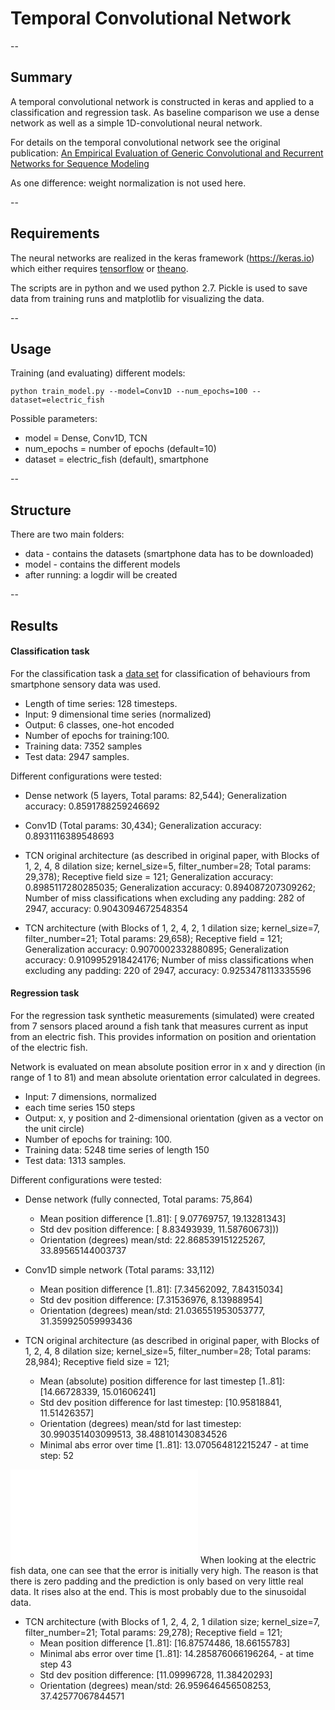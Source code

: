 # Temporal Convolutional Network 


--
## Summary

A temporal convolutional network is constructed in keras and applied to a classification and regression task. As baseline comparison we use a dense network as well as a simple 1D-convolutional neural network.

For details on the temporal convolutional network see the original publication: [An Empirical Evaluation of Generic Convolutional and Recurrent Networks for Sequence Modeling](https://arxiv.org/pdf/1803.01271.pdf)

As one difference: weight normalization is not used here.

--

## Requirements

The neural networks are realized in the keras framework (https://keras.io) which either requires [tensorflow](https://www.tensorflow.org) or [theano](http://deeplearning.net/software/theano/).

The scripts are in python and we used python 2.7. Pickle is used to save data from training runs and matplotlib for visualizing the data.

--

## Usage

Training (and evaluating) different models:

	python train_model.py --model=Conv1D --num_epochs=100 --dataset=electric_fish
	
Possible parameters:

* model = Dense, Conv1D, TCN
* num_epochs = number of epochs (default=10)
* dataset = electric_fish (default), smartphone

--

## Structure

There are two main folders:

* data - contains the datasets (smartphone data has to be downloaded)
* model - contains the different models
* after running: a logdir will be created

--

## Results

#### Classification task

For the classification task a [data set](https://archive.ics.uci.edu/ml/datasets/Human+Activity+Recognition+Using+Smartphones) for classification of behaviours from smartphone sensory data was used. 

* Length of time series: 128 timesteps.
* Input: 9 dimensional time series (normalized)
* Output: 6 classes, one-hot encoded
* Number of epochs for training:100.
* Training data: 7352 samples
* Test data: 2947 samples.

Different configurations were tested:

* Dense network (5 layers, Total params: 82,544); Generalization accuracy: 0.8591788259246692

* Conv1D (Total params: 30,434); Generalization accuracy: 0.8931116389548693

* TCN original architecture (as described in original paper, with Blocks of 1, 2, 4, 8 dilation size; kernel\_size=5, filter\_number=28; Total params: 29,378);
Receptive field size = 121;
Generalization accuracy: 0.8985117280285035; Generalization accuracy: 0.894087207309262;
Number of miss classifications when excluding any padding: 282 of 2947,  accuracy: 0.9043094672548354

* TCN architecture (with Blocks of 1, 2, 4, 2, 1 dilation size; kernel\_size=7, filter\_number=21; Total params: 29,658);
Receptive field = 121;
Generalization accuracy: 0.9070002332880895;
Generalization accuracy: 0.9109952918424176;
Number of miss classifications when excluding any padding: 220 of 2947, accuracy: 0.9253478113335596

#### Regression task

For the regression task synthetic measurements (simulated) were created from 7 sensors placed around a fish tank that measures current as input from an electric fish. This provides information on position and orientation of the electric fish.

Network is evaluated on mean absolute position error in x and y direction (in range of 1 to 81) and mean absolute orientation error calculated in degrees.

* Input: 7 dimensions, normalized
* each time series 150 steps
* Output: x, y position and 2-dimensional orientation (given as a vector on the unit circle)
* Number of epochs for training: 100.
* Training data: 5248 time series of length 150 
* Test data: 1313 samples.

Different configurations were tested:

* Dense network (fully connected, Total params: 75,864)
	* Mean position difference [1..81]: [ 9.07769757, 19.13281343]
	* Std dev position difference: [ 8.83493939, 11.58760673]))
	* Orientation (degrees) mean/std: 22.868539151225267, 33.89565144003737

* Conv1D simple network (Total params: 33,112)
	* Mean position difference [1..81]: [7.34562092, 7.84315034]
	* Std dev position difference: [7.31536976, 8.13988954]
	* Orientation (degrees) mean/std: 21.036551953053777, 31.359925059993436 

* TCN original architecture (as described in original paper, with Blocks of 1, 2, 4, 8 dilation size; kernel\_size=5, filter\_number=28; Total params: 28,984);
Receptive field size = 121;
	* Mean (absolute) position difference for last timestep [1..81]: [14.66728339, 15.01606241]
	* Std dev position difference for last timestep: [10.95818841, 11.51426357]
	* Orientation (degrees) mean/std for last timestep: 30.990351403099513, 38.488101430834526
	* Minimal abs error over time [1..81]: 13.070564812215247 - at time step: 52

![Electric fish data, error over time](Data/loss_over_time.pdf)
When looking at the electric fish data, one can see that the error is initially very high. The reason is that there is zero padding and the prediction is only based on very little real data. It rises also at the end. This is most probably due to the sinusoidal data.

* TCN architecture (with Blocks of 1, 2, 4, 2, 1 dilation size; kernel\_size=7, filter\_number=21; Total params: 29,278); Receptive field = 121; 
	* Mean position difference [1..81]: [16.87574486, 18.66155783]
	* Minimal abs error over time [1..81]: 14.285876066196264, - at time step 43
	* Std dev position difference: [11.09996728, 11.38420293]
	* Orientation (degrees) mean/std: 26.959646456508253, 37.42577067844571 
